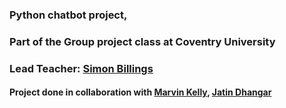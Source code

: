 ### Python chatbot project, 
### Part of the Group project class at Coventry University
### Lead Teacher: [Simon Billings](https://www.coventry.ac.uk/life-on-campus/staff-directory/engineering-environment-and-computing/dr-simon-billings/)


#### Project done in collaboration with [Marvin Kelly](https://github.com/kantonio75), [Jatin Dhangar](https://github.com/Jxtin21)
